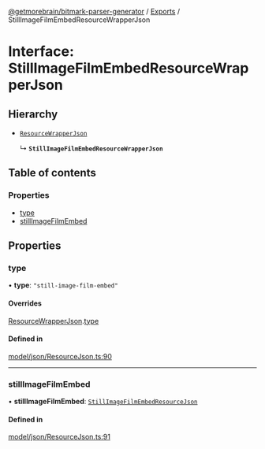 [@getmorebrain/bitmark-parser-generator](../API.md) / [Exports](../modules.md) / StillImageFilmEmbedResourceWrapperJson

# Interface: StillImageFilmEmbedResourceWrapperJson

## Hierarchy

- [`ResourceWrapperJson`](ResourceWrapperJson.md)

  ↳ **`StillImageFilmEmbedResourceWrapperJson`**

## Table of contents

### Properties

- [type](StillImageFilmEmbedResourceWrapperJson.md#type)
- [stillImageFilmEmbed](StillImageFilmEmbedResourceWrapperJson.md#stillImageFilmEmbed)

## Properties

### type

• **type**: ``"still-image-film-embed"``

#### Overrides

[ResourceWrapperJson](ResourceWrapperJson.md).[type](ResourceWrapperJson.md#type)

#### Defined in

[model/json/ResourceJson.ts:90](https://github.com/getMoreBrain/bitmark-parser-generator/blob/9ddf9e2/src/model/json/ResourceJson.ts#L90)

___

### stillImageFilmEmbed

• **stillImageFilmEmbed**: [`StillImageFilmEmbedResourceJson`](StillImageFilmEmbedResourceJson.md)

#### Defined in

[model/json/ResourceJson.ts:91](https://github.com/getMoreBrain/bitmark-parser-generator/blob/9ddf9e2/src/model/json/ResourceJson.ts#L91)
